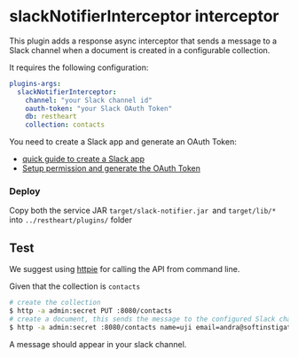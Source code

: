 # slackNotifierInterceptor interceptor

This plugin adds a response async interceptor that sends a message to a Slack channel when a document is created in a configurable collection.

It requires the following configuration:

```yml
plugins-args:
  slackNotifierInterceptor:
    channel: "your Slack channel id"
    oauth-token: "your Slack OAuth Token"
    db: restheart
    collection: contacts
```

You need to create a Slack app and generate an OAuth Token:

- [quick guide to create a Slack app](https://api.slack.com/start/overview#creating)
- [Setup permission and generate the OAuth Token](https://api.slack.com/messaging/sending#permissions)


### Deploy

Copy both the service JAR `target/slack-notifier.jar `and `target/lib/*` into `../restheart/plugins/` folder

## Test

We suggest using [httpie](https://httpie.org) for calling the API from command line.

Given that the collection is `contacts`

```bash
# create the collection
$ http -a admin:secret PUT :8080/contacts
# create a document, this sends the message to the configured Slack channel
$ http -a admin:secret :8080/contacts name=uji email=andra@softinstigate.com message="This is cool!"
```

A message should appear in your slack channel.
